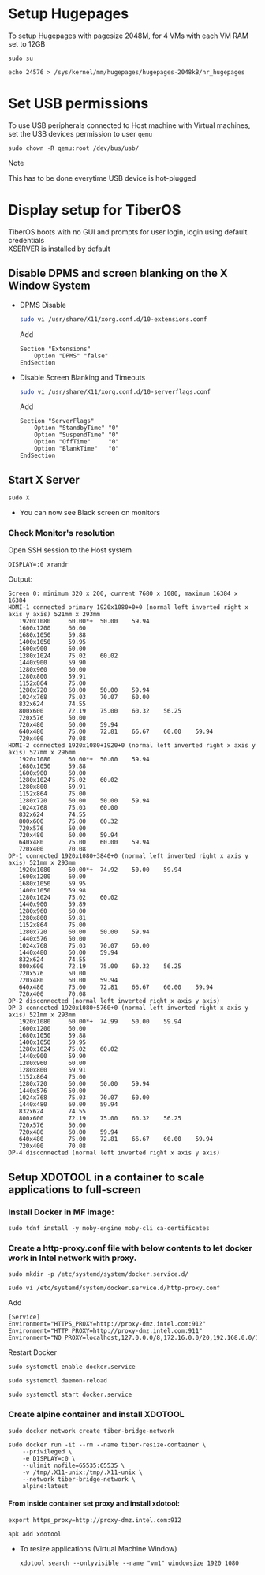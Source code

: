 # Setup Hugepages
To setup Hugepages with pagesize 2048M, for 4 VMs with each VM RAM set to 12GB
```
sudo su

echo 24576 > /sys/kernel/mm/hugepages/hugepages-2048kB/nr_hugepages
```

# Set USB permissions
To use USB peripherals connected to Host machine with Virtual machines, set the USB devices permission to user `qemu`
```
sudo chown -R qemu:root /dev/bus/usb/
```
> [!Note]
> This has to be done everytime USB device is hot-plugged

# Display setup for TiberOS

TiberOS boots with no GUI and prompts for user login, login using default credentials\
XSERVER is installed by default

## Disable DPMS and screen blanking on the X Window System

-   DPMS Disable
    ```sh
    sudo vi /usr/share/X11/xorg.conf.d/10-extensions.conf
    ```
    Add
    ```
    Section "Extensions"
        Option "DPMS" "false"
    EndSection
    ```

-   Disable Screen Blanking and Timeouts
    ```sh
    sudo vi /usr/share/X11/xorg.conf.d/10-serverflags.conf
    ```
    Add
    ```
    Section "ServerFlags"
        Option "StandbyTime" "0"
        Option "SuspendTime" "0"
        Option "OffTime"     "0"
        Option "BlankTime"   "0"
    EndSection
    ```


## Start X Server
```
sudo X
```
- You can now see Black screen on monitors

### Check Monitor's resolution
Open SSH session to the Host system
```
DISPLAY=:0 xrandr
```
Output:
```
Screen 0: minimum 320 x 200, current 7680 x 1080, maximum 16384 x 16384
HDMI-1 connected primary 1920x1080+0+0 (normal left inverted right x axis y axis) 521mm x 293mm
   1920x1080     60.00*+  50.00    59.94
   1600x1200     60.00
   1680x1050     59.88
   1400x1050     59.95
   1600x900      60.00
   1280x1024     75.02    60.02
   1440x900      59.90
   1280x960      60.00
   1280x800      59.91
   1152x864      75.00
   1280x720      60.00    50.00    59.94
   1024x768      75.03    70.07    60.00
   832x624       74.55
   800x600       72.19    75.00    60.32    56.25
   720x576       50.00
   720x480       60.00    59.94
   640x480       75.00    72.81    66.67    60.00    59.94
   720x400       70.08
HDMI-2 connected 1920x1080+1920+0 (normal left inverted right x axis y axis) 527mm x 296mm
   1920x1080     60.00*+  50.00    59.94
   1680x1050     59.88
   1600x900      60.00
   1280x1024     75.02    60.02
   1280x800      59.91
   1152x864      75.00
   1280x720      60.00    50.00    59.94
   1024x768      75.03    60.00
   832x624       74.55
   800x600       75.00    60.32
   720x576       50.00
   720x480       60.00    59.94
   640x480       75.00    60.00    59.94
   720x400       70.08
DP-1 connected 1920x1080+3840+0 (normal left inverted right x axis y axis) 521mm x 293mm
   1920x1080     60.00*+  74.92    50.00    59.94
   1600x1200     60.00
   1680x1050     59.95
   1400x1050     59.98
   1280x1024     75.02    60.02
   1440x900      59.89
   1280x960      60.00
   1280x800      59.81
   1152x864      75.00
   1280x720      60.00    50.00    59.94
   1440x576      50.00
   1024x768      75.03    70.07    60.00
   1440x480      60.00    59.94
   832x624       74.55
   800x600       72.19    75.00    60.32    56.25
   720x576       50.00
   720x480       60.00    59.94
   640x480       75.00    72.81    66.67    60.00    59.94
   720x400       70.08
DP-2 disconnected (normal left inverted right x axis y axis)
DP-3 connected 1920x1080+5760+0 (normal left inverted right x axis y axis) 521mm x 293mm
   1920x1080     60.00*+  74.99    50.00    59.94
   1600x1200     60.00
   1680x1050     59.88
   1400x1050     59.95
   1280x1024     75.02    60.02
   1440x900      59.90
   1280x960      60.00
   1280x800      59.91
   1152x864      75.00
   1280x720      60.00    50.00    59.94
   1440x576      50.00
   1024x768      75.03    70.07    60.00
   1440x480      60.00    59.94
   832x624       74.55
   800x600       72.19    75.00    60.32    56.25
   720x576       50.00
   720x480       60.00    59.94
   640x480       75.00    72.81    66.67    60.00    59.94
   720x400       70.08
DP-4 disconnected (normal left inverted right x axis y axis)
```

## Setup XDOTOOL in a container to scale applications to full-screen

### Install Docker in MF image:
```
sudo tdnf install -y moby-engine moby-cli ca-certificates
```
### Create a http-proxy.conf file with below contents to let docker work in Intel network with proxy.
```
sudo mkdir -p /etc/systemd/system/docker.service.d/

sudo vi /etc/systemd/system/docker.service.d/http-proxy.conf
```
Add
```
[Service]
Environment="HTTPS_PROXY=http://proxy-dmz.intel.com:912"
Environment="HTTP_PROXY=http://proxy-dmz.intel.com:911"
Environment="NO_PROXY=localhost,127.0.0.0/8,172.16.0.0/20,192.168.0.0/16,10.0.0.0/8,.intel.com,intel.com"
```
Restart Docker
```
sudo systemctl enable docker.service

sudo systemctl daemon-reload

sudo systemctl start docker.service
```
### Create alpine container and install XDOTOOL
```
sudo docker network create tiber-bridge-network

sudo docker run -it --rm --name tiber-resize-container \
    --privileged \
    -e DISPLAY=:0 \
    --ulimit nofile=65535:65535 \
    -v /tmp/.X11-unix:/tmp/.X11-unix \
    --network tiber-bridge-network \
    alpine:latest
```
#### From inside container set proxy and install xdotool:
```
export https_proxy=http://proxy-dmz.intel.com:912

apk add xdotool
```
-   To resize applications (Virtual Machine Window)
    ```
    xdotool search --onlyvisible --name "vm1" windowsize 1920 1080
    ```
